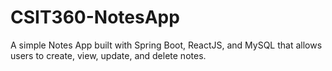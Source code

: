 # CSIT360-NotesApp
A simple Notes App built with Spring Boot, ReactJS, and MySQL that allows users to create, view, update, and delete notes.
